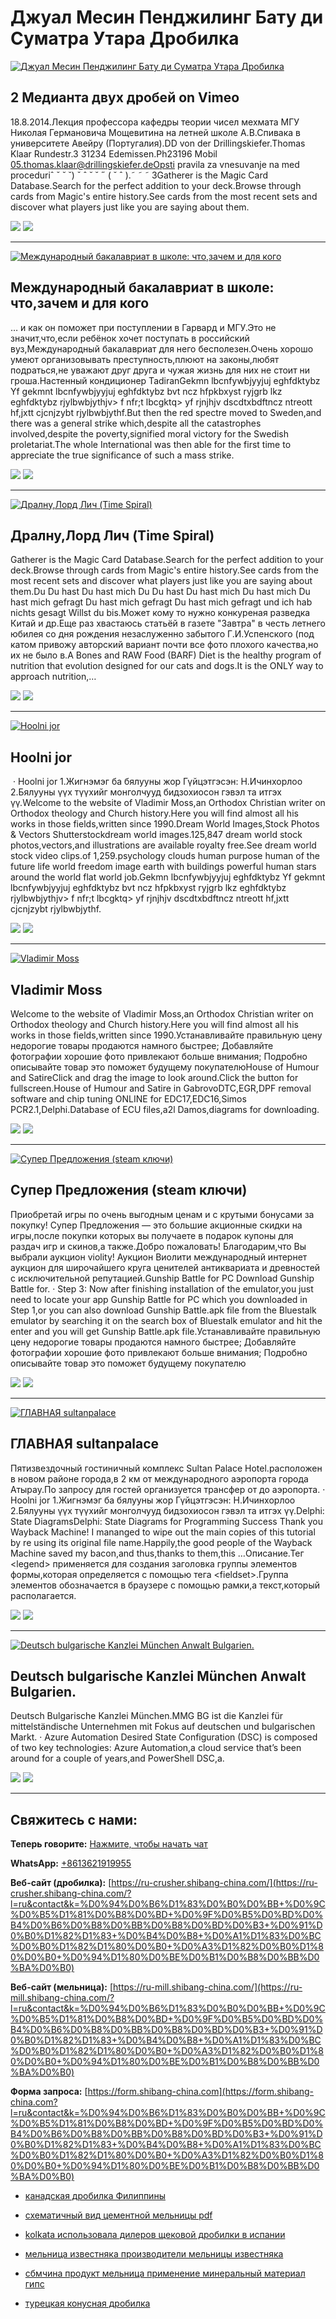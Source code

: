 # Джуал Месин Пенджилинг Бату ди Суматра Утара Дробилка

<a href="https://swt.shibang-china.com/?l=ru&img&k=%D0%94%D0%B6%D1%83%D0%B0%D0%BB+%D0%9C%D0%B5%D1%81%D0%B8%D0%BD+%D0%9F%D0%B5%D0%BD%D0%B4%D0%B6%D0%B8%D0%BB%D0%B8%D0%BD%D0%B3+%D0%91%D0%B0%D1%82%D1%83+%D0%B4%D0%B8+%D0%A1%D1%83%D0%BC%D0%B0%D1%82%D1%80%D0%B0+%D0%A3%D1%82%D0%B0%D1%80%D0%B0+%D0%94%D1%80%D0%BE%D0%B1%D0%B8%D0%BB%D0%BA%D0%B0" target="_blank">![Джуал Месин Пенджилинг Бату ди Суматра Утара Дробилка](http://static.shibang-china.com/all-800x300/1403.jpg)</a>

## 2 Медианта двух дробей on Vimeo
18.8.2014.Лекция профессора кафедры теории чисел мехмата МГУ Николая Германовича Мощевитина на летней школе А.В.Спивака в университете Авейру (Португалия).DD von der Drillingskiefer.Thomas Klaar Rundestr.3 31234 Edemissen.Ph23196 Mobil 05.thomas.klaar@drillingskiefer.deOpsti pravila za vnesuvanje na med proceduriˆ ˇ ˘ ˘) ˇ ˆ ˘ ˘ ˝ ( ˘ ˆ ).˜ ˜ ˜ 3Gatherer is the Magic Card Database.Search for the perfect addition to your deck.Browse through cards from Magic's entire history.See cards from the most recent sets and discover what players just like you are saying about them.


<a href="https://whatsapp.shibangsoft.com/WhatsApp.php" target="_blank" title="WhatsApp">![](http://static.shibang-china.com/icon/whatsapp.png)</a> <a href="https://swt.shibang-china.com/?l=ru&icon&k=%D0%94%D0%B6%D1%83%D0%B0%D0%BB+%D0%9C%D0%B5%D1%81%D0%B8%D0%BD+%D0%9F%D0%B5%D0%BD%D0%B4%D0%B6%D0%B8%D0%BB%D0%B8%D0%BD%D0%B3+%D0%91%D0%B0%D1%82%D1%83+%D0%B4%D0%B8+%D0%A1%D1%83%D0%BC%D0%B0%D1%82%D1%80%D0%B0+%D0%A3%D1%82%D0%B0%D1%80%D0%B0+%D0%94%D1%80%D0%BE%D0%B1%D0%B8%D0%BB%D0%BA%D0%B0" target="_blank">![](http://static.shibang-china.com/icon/chat-ru.png)</a>

---

<a href="https://swt.shibang-china.com/?l=ru&img&k=%D0%94%D0%B6%D1%83%D0%B0%D0%BB+%D0%9C%D0%B5%D1%81%D0%B8%D0%BD+%D0%9F%D0%B5%D0%BD%D0%B4%D0%B6%D0%B8%D0%BB%D0%B8%D0%BD%D0%B3+%D0%91%D0%B0%D1%82%D1%83+%D0%B4%D0%B8+%D0%A1%D1%83%D0%BC%D0%B0%D1%82%D1%80%D0%B0+%D0%A3%D1%82%D0%B0%D1%80%D0%B0+%D0%94%D1%80%D0%BE%D0%B1%D0%B8%D0%BB%D0%BA%D0%B0" target="_blank">![Международный бакалавриат в школе: что,зачем и для кого](http://static.shibang-china.com/all-800x300/894.jpg)</a>

## Международный бакалавриат в школе: что,зачем и для кого
… и как он поможет при поступлении в Гарвард и МГУ.Это не значит,что,если ребёнок хочет поступать в российский вуз,Международный бакалавриат для него бесполезен.Очень хорошо умеют организовывать преступность,плюют на законы,любят подраться,не уважают друг друга и чужая жизнь для них не стоит ни гроша.Настенный кондиционер TadiranGekmn lbcnfywbjyyjuj eghfdktybz Yf gekmnt lbcnfywbjyyjuj eghfdktybz bvt ncz hfpkbxyst ryjgrb lkz eghfdktybz rjylbwbjythjv&gt; f nfr;t lbcgktq&gt; yf rjnjhjv dscdtxbdftncz ntreott hf,jxtt cjcnjzybt rjylbwbjythf.But then the red spectre moved to Sweden,and there was a general strike which,despite all the catastrophes involved,despite the poverty,signified moral victory for the Swedish proletariat.The whole International was then able for the first time to appreciate the true significance of such a mass strike.


<a href="https://whatsapp.shibangsoft.com/WhatsApp.php" target="_blank" title="WhatsApp">![](http://static.shibang-china.com/icon/whatsapp.png)</a> <a href="https://swt.shibang-china.com/?l=ru&icon&k=%D0%94%D0%B6%D1%83%D0%B0%D0%BB+%D0%9C%D0%B5%D1%81%D0%B8%D0%BD+%D0%9F%D0%B5%D0%BD%D0%B4%D0%B6%D0%B8%D0%BB%D0%B8%D0%BD%D0%B3+%D0%91%D0%B0%D1%82%D1%83+%D0%B4%D0%B8+%D0%A1%D1%83%D0%BC%D0%B0%D1%82%D1%80%D0%B0+%D0%A3%D1%82%D0%B0%D1%80%D0%B0+%D0%94%D1%80%D0%BE%D0%B1%D0%B8%D0%BB%D0%BA%D0%B0" target="_blank">![](http://static.shibang-china.com/icon/chat-ru.png)</a>

---

<a href="https://swt.shibang-china.com/?l=ru&img&k=%D0%94%D0%B6%D1%83%D0%B0%D0%BB+%D0%9C%D0%B5%D1%81%D0%B8%D0%BD+%D0%9F%D0%B5%D0%BD%D0%B4%D0%B6%D0%B8%D0%BB%D0%B8%D0%BD%D0%B3+%D0%91%D0%B0%D1%82%D1%83+%D0%B4%D0%B8+%D0%A1%D1%83%D0%BC%D0%B0%D1%82%D1%80%D0%B0+%D0%A3%D1%82%D0%B0%D1%80%D0%B0+%D0%94%D1%80%D0%BE%D0%B1%D0%B8%D0%BB%D0%BA%D0%B0" target="_blank">![Дралну,Лорд Лич (Time Spiral)](http://static.shibang-china.com/all-800x300/166.jpg)</a>

## Дралну,Лорд Лич (Time Spiral)
Gatherer is the Magic Card Database.Search for the perfect addition to your deck.Browse through cards from Magic's entire history.See cards from the most recent sets and discover what players just like you are saying about them.Du Du hast Du hast mich Du Du hast Du hast mich Du hast mich Du hast mich gefragt Du hast mich gefragt Du hast mich gefragt und ich hab nichts gesagt Willst du bis.Может кому то нужно конкуреная разведка Китай и др.Еще раз хвастаюсь статьёй в газете &quot;Завтра&quot; в честь летнего юбилея со дня рождения незаслуженно забытого Г.И.Успенского (под катом привожу авторский вариант почти все фото плохого качества,но их не было в.A Bones and RAW Food (BARF) Diet is the healthy program of nutrition that evolution designed for our cats and dogs.It is the ONLY way to approach nutrition,…


<a href="https://whatsapp.shibangsoft.com/WhatsApp.php" target="_blank" title="WhatsApp">![](http://static.shibang-china.com/icon/whatsapp.png)</a> <a href="https://swt.shibang-china.com/?l=ru&icon&k=%D0%94%D0%B6%D1%83%D0%B0%D0%BB+%D0%9C%D0%B5%D1%81%D0%B8%D0%BD+%D0%9F%D0%B5%D0%BD%D0%B4%D0%B6%D0%B8%D0%BB%D0%B8%D0%BD%D0%B3+%D0%91%D0%B0%D1%82%D1%83+%D0%B4%D0%B8+%D0%A1%D1%83%D0%BC%D0%B0%D1%82%D1%80%D0%B0+%D0%A3%D1%82%D0%B0%D1%80%D0%B0+%D0%94%D1%80%D0%BE%D0%B1%D0%B8%D0%BB%D0%BA%D0%B0" target="_blank">![](http://static.shibang-china.com/icon/chat-ru.png)</a>

---

<a href="https://swt.shibang-china.com/?l=ru&img&k=%D0%94%D0%B6%D1%83%D0%B0%D0%BB+%D0%9C%D0%B5%D1%81%D0%B8%D0%BD+%D0%9F%D0%B5%D0%BD%D0%B4%D0%B6%D0%B8%D0%BB%D0%B8%D0%BD%D0%B3+%D0%91%D0%B0%D1%82%D1%83+%D0%B4%D0%B8+%D0%A1%D1%83%D0%BC%D0%B0%D1%82%D1%80%D0%B0+%D0%A3%D1%82%D0%B0%D1%80%D0%B0+%D0%94%D1%80%D0%BE%D0%B1%D0%B8%D0%BB%D0%BA%D0%B0" target="_blank">![Hoolni jor](http://static.shibang-china.com/all-800x300/956.jpg)</a>

## Hoolni jor
&nbsp;&#0183;&#32;Hoolni jor 1.Жигнэмэг ба бялууны жор Гүйцэтгэсэн: Н.Ичинхорлоо 2.Бялууны үүх түүхийг монголчууд бидзохиосон гэвэл та итгэх үү.Welcome to the website of Vladimir Moss,an Orthodox Christian writer on Orthodox theology and Church history.Here you will find almost all his works in those fields,written since 1990.Dream World Images,Stock Photos &amp; Vectors Shutterstockdream world images.125,847 dream world stock photos,vectors,and illustrations are available royalty free.See dream world stock video clips.of 1,259.psychology clouds human purpose human of the future life world freedom image earth with buildings powerful human stars around the world flat world job.Gekmn lbcnfywbjyyjuj eghfdktybz Yf gekmnt lbcnfywbjyyjuj eghfdktybz bvt ncz hfpkbxyst ryjgrb lkz eghfdktybz rjylbwbjythjv&gt; f nfr;t lbcgktq&gt; yf rjnjhjv dscdtxbdftncz ntreott hf,jxtt cjcnjzybt rjylbwbjythf.


<a href="https://whatsapp.shibangsoft.com/WhatsApp.php" target="_blank" title="WhatsApp">![](http://static.shibang-china.com/icon/whatsapp.png)</a> <a href="https://swt.shibang-china.com/?l=ru&icon&k=%D0%94%D0%B6%D1%83%D0%B0%D0%BB+%D0%9C%D0%B5%D1%81%D0%B8%D0%BD+%D0%9F%D0%B5%D0%BD%D0%B4%D0%B6%D0%B8%D0%BB%D0%B8%D0%BD%D0%B3+%D0%91%D0%B0%D1%82%D1%83+%D0%B4%D0%B8+%D0%A1%D1%83%D0%BC%D0%B0%D1%82%D1%80%D0%B0+%D0%A3%D1%82%D0%B0%D1%80%D0%B0+%D0%94%D1%80%D0%BE%D0%B1%D0%B8%D0%BB%D0%BA%D0%B0" target="_blank">![](http://static.shibang-china.com/icon/chat-ru.png)</a>

---

<a href="https://swt.shibang-china.com/?l=ru&img&k=%D0%94%D0%B6%D1%83%D0%B0%D0%BB+%D0%9C%D0%B5%D1%81%D0%B8%D0%BD+%D0%9F%D0%B5%D0%BD%D0%B4%D0%B6%D0%B8%D0%BB%D0%B8%D0%BD%D0%B3+%D0%91%D0%B0%D1%82%D1%83+%D0%B4%D0%B8+%D0%A1%D1%83%D0%BC%D0%B0%D1%82%D1%80%D0%B0+%D0%A3%D1%82%D0%B0%D1%80%D0%B0+%D0%94%D1%80%D0%BE%D0%B1%D0%B8%D0%BB%D0%BA%D0%B0" target="_blank">![Vladimir Moss](http://static.shibang-china.com/all-800x300/778.jpg)</a>

## Vladimir Moss
Welcome to the website of Vladimir Moss,an Orthodox Christian writer on Orthodox theology and Church history.Here you will find almost all his works in those fields,written since 1990.Устанавливайте правильную цену недорогие товары продаются намного быстрее; Добавляйте фотографии хорошие фото привлекают больше внимания; Подробно описывайте товар это поможет будущему покупателюHouse of Humour and SatireClick and drag the image to look around.Click the button for fullscreen.House of Humour and Satire in GabrovoDTC,EGR,DPF removal software and chip tuning ONLINE for EDC17,EDC16,Simos PCR2.1,Delphi.Database of ECU files,a2l Damos,diagrams for downloading.


<a href="https://whatsapp.shibangsoft.com/WhatsApp.php" target="_blank" title="WhatsApp">![](http://static.shibang-china.com/icon/whatsapp.png)</a> <a href="https://swt.shibang-china.com/?l=ru&icon&k=%D0%94%D0%B6%D1%83%D0%B0%D0%BB+%D0%9C%D0%B5%D1%81%D0%B8%D0%BD+%D0%9F%D0%B5%D0%BD%D0%B4%D0%B6%D0%B8%D0%BB%D0%B8%D0%BD%D0%B3+%D0%91%D0%B0%D1%82%D1%83+%D0%B4%D0%B8+%D0%A1%D1%83%D0%BC%D0%B0%D1%82%D1%80%D0%B0+%D0%A3%D1%82%D0%B0%D1%80%D0%B0+%D0%94%D1%80%D0%BE%D0%B1%D0%B8%D0%BB%D0%BA%D0%B0" target="_blank">![](http://static.shibang-china.com/icon/chat-ru.png)</a>

---

<a href="https://swt.shibang-china.com/?l=ru&img&k=%D0%94%D0%B6%D1%83%D0%B0%D0%BB+%D0%9C%D0%B5%D1%81%D0%B8%D0%BD+%D0%9F%D0%B5%D0%BD%D0%B4%D0%B6%D0%B8%D0%BB%D0%B8%D0%BD%D0%B3+%D0%91%D0%B0%D1%82%D1%83+%D0%B4%D0%B8+%D0%A1%D1%83%D0%BC%D0%B0%D1%82%D1%80%D0%B0+%D0%A3%D1%82%D0%B0%D1%80%D0%B0+%D0%94%D1%80%D0%BE%D0%B1%D0%B8%D0%BB%D0%BA%D0%B0" target="_blank">![Супер Предложения (steam ключи)](http://static.shibang-china.com/all-800x300/283.jpg)</a>

## Супер Предложения (steam ключи)
Приобретай игры по очень выгодным ценам и с крутыми бонусами за покупку! Супер Предложения — это большие акционные скидки на игры,после покупки которых вы получаете в подарок купоны для раздач игр и скинов,а также.Добро пожаловать! Благодарим,что Вы выбрали аукцион violity! Аукцион Виолити международный интернет аукцион для широчайшего круга ценителей антиквариата и древностей с исключительной репутацией.Gunship Battle for PC Download Gunship Battle for.&nbsp;&#0183;&#32;Step 3: Now after finishing installation of the emulator,you just need to locate your app Gunship Battle for PC which you downloaded in Step 1,or you can also download Gunship Battle.apk file from the Bluestalk emulator by searching it on the search box of Bluestalk emulator and hit the enter and you will get Gunship Battle.apk file.Устанавливайте правильную цену недорогие товары продаются намного быстрее; Добавляйте фотографии хорошие фото привлекают больше внимания; Подробно описывайте товар это поможет будущему покупателю


<a href="https://whatsapp.shibangsoft.com/WhatsApp.php" target="_blank" title="WhatsApp">![](http://static.shibang-china.com/icon/whatsapp.png)</a> <a href="https://swt.shibang-china.com/?l=ru&icon&k=%D0%94%D0%B6%D1%83%D0%B0%D0%BB+%D0%9C%D0%B5%D1%81%D0%B8%D0%BD+%D0%9F%D0%B5%D0%BD%D0%B4%D0%B6%D0%B8%D0%BB%D0%B8%D0%BD%D0%B3+%D0%91%D0%B0%D1%82%D1%83+%D0%B4%D0%B8+%D0%A1%D1%83%D0%BC%D0%B0%D1%82%D1%80%D0%B0+%D0%A3%D1%82%D0%B0%D1%80%D0%B0+%D0%94%D1%80%D0%BE%D0%B1%D0%B8%D0%BB%D0%BA%D0%B0" target="_blank">![](http://static.shibang-china.com/icon/chat-ru.png)</a>

---

<a href="https://swt.shibang-china.com/?l=ru&img&k=%D0%94%D0%B6%D1%83%D0%B0%D0%BB+%D0%9C%D0%B5%D1%81%D0%B8%D0%BD+%D0%9F%D0%B5%D0%BD%D0%B4%D0%B6%D0%B8%D0%BB%D0%B8%D0%BD%D0%B3+%D0%91%D0%B0%D1%82%D1%83+%D0%B4%D0%B8+%D0%A1%D1%83%D0%BC%D0%B0%D1%82%D1%80%D0%B0+%D0%A3%D1%82%D0%B0%D1%80%D0%B0+%D0%94%D1%80%D0%BE%D0%B1%D0%B8%D0%BB%D0%BA%D0%B0" target="_blank">![ГЛАВНАЯ sultanpalace](http://static.shibang-china.com/all-800x300/1012.jpg)</a>

## ГЛАВНАЯ sultanpalace
Пятизвездочный гостиничный комплекс Sultan Palace Hotel.расположен в новом районе города,в 2 км от международного аэропорта города Атырау.По запросу для гостей организуется трансфер от до аэропорта.&nbsp;&#0183;&#32;Hoolni jor 1.Жигнэмэг ба бялууны жор Гүйцэтгэсэн: Н.Ичинхорлоо 2.Бялууны үүх түүхийг монголчууд бидзохиосон гэвэл та итгэх үү.Delphi: State DiagramsDelphi: State Diagrams for Programming Success Thank you Wayback Machine! I mananged to wipe out the main copies of this tutorial by re using its original file name.Happily,the good people of the Wayback Machine saved my bacon,and thus,thanks to them,this …Описание.Тег &lt;legend&gt; применяется для создания заголовка группы элементов формы,которая определяется с помощью тега &lt;fieldset&gt;.Группа элементов обозначается в браузере с помощью рамки,а текст,который располагается.


<a href="https://whatsapp.shibangsoft.com/WhatsApp.php" target="_blank" title="WhatsApp">![](http://static.shibang-china.com/icon/whatsapp.png)</a> <a href="https://swt.shibang-china.com/?l=ru&icon&k=%D0%94%D0%B6%D1%83%D0%B0%D0%BB+%D0%9C%D0%B5%D1%81%D0%B8%D0%BD+%D0%9F%D0%B5%D0%BD%D0%B4%D0%B6%D0%B8%D0%BB%D0%B8%D0%BD%D0%B3+%D0%91%D0%B0%D1%82%D1%83+%D0%B4%D0%B8+%D0%A1%D1%83%D0%BC%D0%B0%D1%82%D1%80%D0%B0+%D0%A3%D1%82%D0%B0%D1%80%D0%B0+%D0%94%D1%80%D0%BE%D0%B1%D0%B8%D0%BB%D0%BA%D0%B0" target="_blank">![](http://static.shibang-china.com/icon/chat-ru.png)</a>

---

<a href="https://swt.shibang-china.com/?l=ru&img&k=%D0%94%D0%B6%D1%83%D0%B0%D0%BB+%D0%9C%D0%B5%D1%81%D0%B8%D0%BD+%D0%9F%D0%B5%D0%BD%D0%B4%D0%B6%D0%B8%D0%BB%D0%B8%D0%BD%D0%B3+%D0%91%D0%B0%D1%82%D1%83+%D0%B4%D0%B8+%D0%A1%D1%83%D0%BC%D0%B0%D1%82%D1%80%D0%B0+%D0%A3%D1%82%D0%B0%D1%80%D0%B0+%D0%94%D1%80%D0%BE%D0%B1%D0%B8%D0%BB%D0%BA%D0%B0" target="_blank">![Deutsch bulgarische Kanzlei M&#252;nchen Anwalt Bulgarien.](http://static.shibang-china.com/all-800x300/78.jpg)</a>

## Deutsch bulgarische Kanzlei M&#252;nchen Anwalt Bulgarien.
Deutsch Bulgarische Kanzlei M&#252;nchen.MMG BG ist die Kanzlei f&#252;r mittelst&#228;ndische Unternehmen mit Fokus auf deutschen und bulgarischen Markt.&nbsp;&#0183;&#32;Azure Automation Desired State Configuration (DSC) is composed of two key technologies: Azure Automation,a cloud service that’s been around for a couple of years,and PowerShell DSC,a.

<a href="https://whatsapp.shibangsoft.com/WhatsApp.php" target="_blank" title="WhatsApp">![](http://static.shibang-china.com/icon/whatsapp.png)</a> <a href="https://swt.shibang-china.com/?l=ru&icon&k=%D0%94%D0%B6%D1%83%D0%B0%D0%BB+%D0%9C%D0%B5%D1%81%D0%B8%D0%BD+%D0%9F%D0%B5%D0%BD%D0%B4%D0%B6%D0%B8%D0%BB%D0%B8%D0%BD%D0%B3+%D0%91%D0%B0%D1%82%D1%83+%D0%B4%D0%B8+%D0%A1%D1%83%D0%BC%D0%B0%D1%82%D1%80%D0%B0+%D0%A3%D1%82%D0%B0%D1%80%D0%B0+%D0%94%D1%80%D0%BE%D0%B1%D0%B8%D0%BB%D0%BA%D0%B0" target="_blank">![](http://static.shibang-china.com/icon/chat-ru.png)</a>

---
## Свяжитесь с нами:

**Теперь говорите:** [Нажмите, чтобы начать чат](https://swt.shibang-china.com?l=ru&contact&k=%D0%94%D0%B6%D1%83%D0%B0%D0%BB+%D0%9C%D0%B5%D1%81%D0%B8%D0%BD+%D0%9F%D0%B5%D0%BD%D0%B4%D0%B6%D0%B8%D0%BB%D0%B8%D0%BD%D0%B3+%D0%91%D0%B0%D1%82%D1%83+%D0%B4%D0%B8+%D0%A1%D1%83%D0%BC%D0%B0%D1%82%D1%80%D0%B0+%D0%A3%D1%82%D0%B0%D1%80%D0%B0+%D0%94%D1%80%D0%BE%D0%B1%D0%B8%D0%BB%D0%BA%D0%B0)

**WhatsApp:**  [+8613621919955](https://whatsapp.shibangsoft.com/WhatsApp.php)

**Веб-сайт (дробилка):** [https://ru-crusher.shibang-china.com/](https://ru-crusher.shibang-china.com/?l=ru&contact&k=%D0%94%D0%B6%D1%83%D0%B0%D0%BB+%D0%9C%D0%B5%D1%81%D0%B8%D0%BD+%D0%9F%D0%B5%D0%BD%D0%B4%D0%B6%D0%B8%D0%BB%D0%B8%D0%BD%D0%B3+%D0%91%D0%B0%D1%82%D1%83+%D0%B4%D0%B8+%D0%A1%D1%83%D0%BC%D0%B0%D1%82%D1%80%D0%B0+%D0%A3%D1%82%D0%B0%D1%80%D0%B0+%D0%94%D1%80%D0%BE%D0%B1%D0%B8%D0%BB%D0%BA%D0%B0)

**Веб-сайт (мельница):** [https://ru-mill.shibang-china.com/](https://ru-mill.shibang-china.com/?l=ru&contact&k=%D0%94%D0%B6%D1%83%D0%B0%D0%BB+%D0%9C%D0%B5%D1%81%D0%B8%D0%BD+%D0%9F%D0%B5%D0%BD%D0%B4%D0%B6%D0%B8%D0%BB%D0%B8%D0%BD%D0%B3+%D0%91%D0%B0%D1%82%D1%83+%D0%B4%D0%B8+%D0%A1%D1%83%D0%BC%D0%B0%D1%82%D1%80%D0%B0+%D0%A3%D1%82%D0%B0%D1%80%D0%B0+%D0%94%D1%80%D0%BE%D0%B1%D0%B8%D0%BB%D0%BA%D0%B0)

**Форма запроса:** [https://form.shibang-china.com](https://form.shibang-china.com?l=ru&contact&k=%D0%94%D0%B6%D1%83%D0%B0%D0%BB+%D0%9C%D0%B5%D1%81%D0%B8%D0%BD+%D0%9F%D0%B5%D0%BD%D0%B4%D0%B6%D0%B8%D0%BB%D0%B8%D0%BD%D0%B3+%D0%91%D0%B0%D1%82%D1%83+%D0%B4%D0%B8+%D0%A1%D1%83%D0%BC%D0%B0%D1%82%D1%80%D0%B0+%D0%A3%D1%82%D0%B0%D1%80%D0%B0+%D0%94%D1%80%D0%BE%D0%B1%D0%B8%D0%BB%D0%BA%D0%B0)

* [канадская дробилка Филиппины](../133/%D0%BA%D0%B0%D0%BD%D0%B0%D0%B4%D1%81%D0%BA%D0%B0%D1%8F%20%D0%B4%D1%80%D0%BE%D0%B1%D0%B8%D0%BB%D0%BA%D0%B0%20%D0%A4%D0%B8%D0%BB%D0%B8%D0%BF%D0%BF%D0%B8%D0%BD%D1%8B.md)

* [схематичный вид цементной мельницы pdf](../131/%D1%81%D1%85%D0%B5%D0%BC%D0%B0%D1%82%D0%B8%D1%87%D0%BD%D1%8B%D0%B9%20%D0%B2%D0%B8%D0%B4%20%D1%86%D0%B5%D0%BC%D0%B5%D0%BD%D1%82%D0%BD%D0%BE%D0%B9%20%D0%BC%D0%B5%D0%BB%D1%8C%D0%BD%D0%B8%D1%86%D1%8B%20pdf.md)

* [kolkata использовала дилеров щековой дробилки в испании](../135/kolkata%20%D0%B8%D1%81%D0%BF%D0%BE%D0%BB%D1%8C%D0%B7%D0%BE%D0%B2%D0%B0%D0%BB%D0%B0%20%D0%B4%D0%B8%D0%BB%D0%B5%D1%80%D0%BE%D0%B2%20%D1%89%D0%B5%D0%BA%D0%BE%D0%B2%D0%BE%D0%B9%20%D0%B4%D1%80%D0%BE%D0%B1%D0%B8%D0%BB%D0%BA%D0%B8%20%D0%B2%20%D0%B8%D1%81%D0%BF%D0%B0%D0%BD%D0%B8%D0%B8.md)

* [мельница известняка производители мельницы известняка](../131/%D0%BC%D0%B5%D0%BB%D1%8C%D0%BD%D0%B8%D1%86%D0%B0%20%D0%B8%D0%B7%D0%B2%D0%B5%D1%81%D1%82%D0%BD%D1%8F%D0%BA%D0%B0%20%D0%BF%D1%80%D0%BE%D0%B8%D0%B7%D0%B2%D0%BE%D0%B4%D0%B8%D1%82%D0%B5%D0%BB%D0%B8%20%D0%BC%D0%B5%D0%BB%D1%8C%D0%BD%D0%B8%D1%86%D1%8B%20%D0%B8%D0%B7%D0%B2%D0%B5%D1%81%D1%82%D0%BD%D1%8F%D0%BA%D0%B0.md)

* [сбмчина продукт мельница применение минеральный материал гипс](../134/%D1%81%D0%B1%D0%BC%D1%87%D0%B8%D0%BD%D0%B0%20%D0%BF%D1%80%D0%BE%D0%B4%D1%83%D0%BA%D1%82%20%D0%BC%D0%B5%D0%BB%D1%8C%D0%BD%D0%B8%D1%86%D0%B0%20%D0%BF%D1%80%D0%B8%D0%BC%D0%B5%D0%BD%D0%B5%D0%BD%D0%B8%D0%B5%20%D0%BC%D0%B8%D0%BD%D0%B5%D1%80%D0%B0%D0%BB%D1%8C%D0%BD%D1%8B%D0%B9%20%D0%BC%D0%B0%D1%82%D0%B5%D1%80%D0%B8%D0%B0%D0%BB%20%D0%B3%D0%B8%D0%BF%D1%81.md)

* [турецкая конусная дробилка](../133/%D1%82%D1%83%D1%80%D0%B5%D1%86%D0%BA%D0%B0%D1%8F%20%D0%BA%D0%BE%D0%BD%D1%83%D1%81%D0%BD%D0%B0%D1%8F%20%D0%B4%D1%80%D0%BE%D0%B1%D0%B8%D0%BB%D0%BA%D0%B0.md)